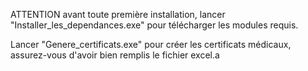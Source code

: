 ATTENTION avant toute première installation, lancer "Installer_les_dependances.exe" pour télécharger les modules requis.

Lancer "Genere_certificats.exe" pour créer les certificats médicaux, assurez-vous d'avoir bien remplis le fichier excel.a
